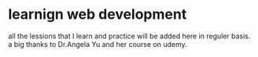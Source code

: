 # learnign web development
all the lessions that I learn and practice will be added here in reguler basis.
<br>
a big thanks to Dr.Angela Yu and her course on udemy.

